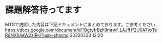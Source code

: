 # 課題解答待ってます
MTGで説明した内容は下記ドキュメントにまとめております。ご参考ください
https://docs.google.com/document/d/1QgtyfrBzh9mrwf_LAJfHf2U0A7vxTsR9NXhAeW2ziRk/?usp=sharing
20230303 12:20
